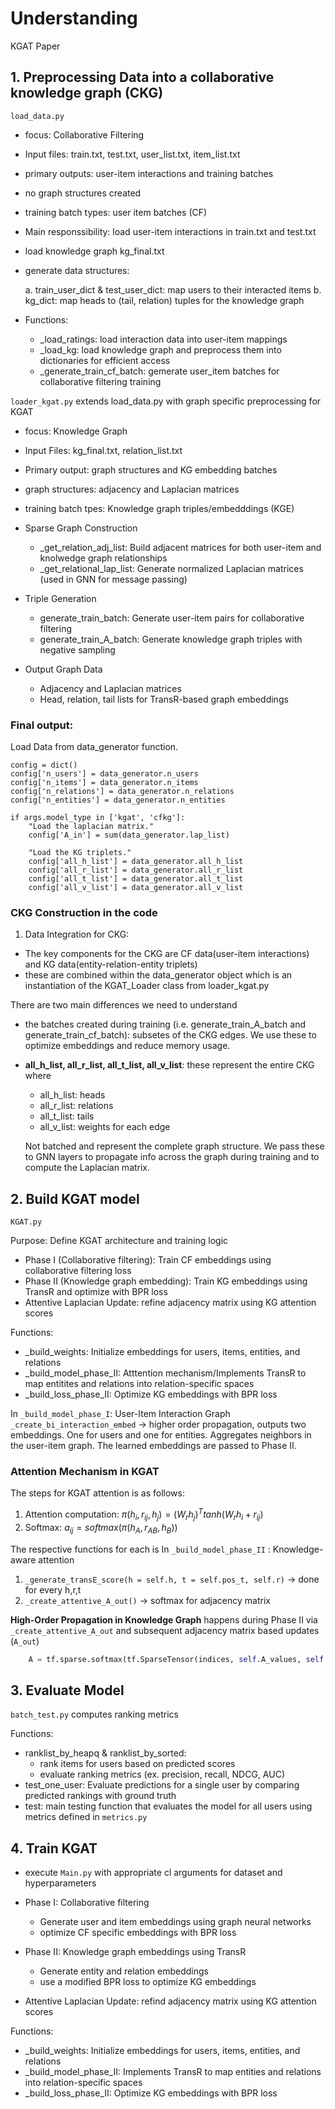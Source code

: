 

# Understanding 

KGAT Paper 
## 1. Preprocessing Data into a collaborative knowledge graph (CKG)

``load_data.py``
- focus: Collaborative Filtering 
- Input files: train.txt, test.txt, user_list.txt, item_list.txt
- primary outputs: user-item interactions and training batches
- no graph structures created
- training batch types: user item batches (CF)
- Main responssibility: load user-item interactions in train.txt and test.txt 
- load knowledge graph kg_final.txt 
- generate data structures: 

    a. train_user_dict & test_user_dict: map users to their interacted items
    b. kg_dict: map heads to (tail, relation) tuples for the knowledge graph 

- Functions: 
    - _load_ratings: load interaction data into user-item mappings
    - _load_kg: load knowledge graph and preprocess them into dictionaries for efficient access 
    - _generate_train_cf_batch: gemerate user_item batches for collaborative filtering training


 ``loader_kgat.py`` 
extends load_data.py with graph specific preprocessing for KGAT 
- focus: Knowledge Graph 
- Input Files: kg_final.txt, relation_list.txt 
- Primary output: graph structures and KG embedding batches
- graph structures: adjacency and Laplacian matrices
- training batch tpes: Knowledge graph triples/embedddings (KGE)

- Sparse Graph Construction 

    - _get_relation_adj_list: Build adjacent matrices for both user-item and knolwedge graph relationships 
    - _get_relational_lap_list: Generate normalized Laplacian matrices (used in GNN for message passing)
- Triple Generation
    - generate_train_batch: Generate user-item pairs for collaborative filtering 
    - generate_train_A_batch: Generate knowledge graph triples with negative sampling
- Output Graph Data 
    - Adjacency and Laplacian matrices
    - Head, relation, tail lists for TransR-based graph embeddings 

### Final output: 

Load Data from data_generator function.

    config = dict()
    config['n_users'] = data_generator.n_users
    config['n_items'] = data_generator.n_items
    config['n_relations'] = data_generator.n_relations
    config['n_entities'] = data_generator.n_entities

    if args.model_type in ['kgat', 'cfkg']:
        "Load the laplacian matrix."
        config['A_in'] = sum(data_generator.lap_list)

        "Load the KG triplets."
        config['all_h_list'] = data_generator.all_h_list
        config['all_r_list'] = data_generator.all_r_list
        config['all_t_list'] = data_generator.all_t_list
        config['all_v_list'] = data_generator.all_v_list

### CKG Construction in the code 
1. Data Integration for CKG: 
- The key components for the CKG are CF data(user-item interactions) and KG data(entity-relation-entity triplets)
- these are combined within the data_generator object which is an instantiation of the KGAT_Loader class from loader_kgat.py 

There are two main differences we need to understand
- the batches created during training (i.e. generate_train_A_batch and generate_train_cf_batch): subsetes of the CKG edges. We use these to optimize embeddings and reduce memory usage. 
- **all_h_list, all_r_list, all_t_list, all_v_list**: these represent the entire CKG where 
    - all_h_list: heads 
    - all_r_list: relations
    - all_t_list: tails
    - all_v_list: weights for each edge 

    Not batched and represent the complete graph structure. We pass these to GNN layers to propagate info across the graph during training and to compute the Laplacian matrix. 

## 2. Build KGAT model
 ``KGAT.py``

Purpose: Define KGAT architecture and training logic 

- Phase I (Collaborative filtering): Train CF embeddings using collaborative filtering loss
- Phase II (Knowledge graph embedding): Train KG embeddings using TransR and optimize with BPR loss
- Attentive Laplacian Update: refine adjacency matrix using KG attention scores 

Functions:
- _build_weights: Initialize embeddings for users, items, entities, and relations
- _build_model_phase_II: Atttention mechanism/Implements TransR to map entitites and relations into relation-specific spaces
- _build_loss_phase_II: Optimize KG embeddings with BPR loss 


In ``_build_model_phase_I``: User-Item Interaction Graph ``_create_bi_interaction_embed`` -> higher order propagation, outputs two embeddings. One for users and one for entities. Aggregates neighbors in the user-item graph. The learned embeddings are passed to Phase II. 

### Attention Mechanism in KGAT 

The steps for KGAT attention is as follows: 
1. Attention computation: $\pi(h_i, r_{ij}, h_j) = (W_r h_j)^T tanh(W_r h_i  + r_{ij})$
2. Softmax: $a_{ij} = softmax(\pi(h_A, r_{AB}, h_B))$

The respective functions for each is 
In ``_build_model_phase_II`` : Knowledge-aware attention 
1. ``_generate_transE_score(h = self.h, t = self.pos_t, self.r)`` -> done for every h,r,t 
2. ``_create_attentive_A_out()`` -> softmax for adjacency matrix 

**High-Order Propagation in Knowledge Graph** 
happens during Phase II via ``_create_attentive_A_out`` and subsequent adjacency matrix based updates (``A_out``)

```python 
    A = tf.sparse.softmax(tf.SparseTensor(indices, self.A_values, self.A_in.shape))
```



## 3. Evaluate Model 

``batch_test.py`` computes ranking metrics

Functions: 
- ranklist_by_heapq & ranklist_by_sorted: 
    - rank items for users based on predicted scores
    - evaluate ranking metrics (ex. precision, recall, NDCG, AUC)
- test_one_user: Evaluate predictions for a single user by comparing predicted rankings with ground truth 
- test: main testing function that evaluates the model for all users using metrics defined in ``metrics.py``



## 4. Train KGAT 
- execute ``Main.py`` with appropriate cl arguments for dataset and hyperparameters 

- Phase I: Collaborative filtering 
    - Generate user and item embeddings using graph neural networks
    - optimize CF specific embeddings with BPR loss 
- Phase II: Knowledge graph embeddings using TransR 
    - Generate entity and relation embeddings
    - use a modified BPR loss to optimize KG embeddings
- Attentive Laplacian Update: refind adjacency matrix using KG attention scores 

Functions: 
- _build_weights: Initialize embeddings for users, items, entities, and relations
- _build_model_phase_II: Implements TransR to map entities and relations into relation-specific spaces
- _build_loss_phase_II: Optimize KG embeddings with BPR loss 